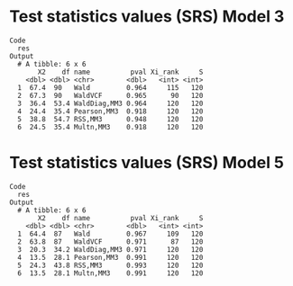 # Test statistics values (SRS) Model 3

    Code
      res
    Output
      # A tibble: 6 x 6
           X2    df name          pval Xi_rank     S
        <dbl> <dbl> <chr>        <dbl>   <int> <int>
      1  67.4  90   Wald         0.964     115   120
      2  67.3  90   WaldVCF      0.965      90   120
      3  36.4  53.4 WaldDiag,MM3 0.964     120   120
      4  24.4  35.4 Pearson,MM3  0.918     120   120
      5  38.8  54.7 RSS,MM3      0.948     120   120
      6  24.5  35.4 Multn,MM3    0.918     120   120

# Test statistics values (SRS) Model 5

    Code
      res
    Output
      # A tibble: 6 x 6
           X2    df name          pval Xi_rank     S
        <dbl> <dbl> <chr>        <dbl>   <int> <int>
      1  64.4  87   Wald         0.967     109   120
      2  63.8  87   WaldVCF      0.971      87   120
      3  20.3  34.2 WaldDiag,MM3 0.971     120   120
      4  13.5  28.1 Pearson,MM3  0.991     120   120
      5  24.3  43.8 RSS,MM3      0.993     120   120
      6  13.5  28.1 Multn,MM3    0.991     120   120


